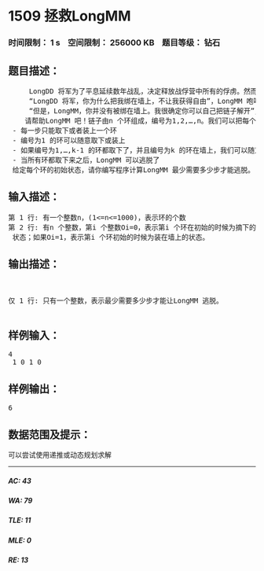 # 1509 拯救LongMM   
### 时间限制： 1 s&nbsp;&nbsp;&nbsp;&nbsp;空间限制： 256000 KB&nbsp;&nbsp;&nbsp;&nbsp;题目等级： 钻石  
## 题目描述：  

<pre>
     LongDD 将军为了平息延续数年战乱，决定释放战俘营中所有的俘虏。然而，LongDD 将军不打算释放敌军的统帅LongMM——因为这个家伙异常聪明，是个难缠的对手。所以LongDD 将军决定把LongMM 用链子固定到墙上。链子由n 个环组成，每个环有可能在墙上，也可能不在墙上。  
     “LongDD 将军，你为什么把我绑在墙上，不让我获得自由”，LongMM 咆哮道。  
     “但是，LongMM，你并没有被绑在墙上。我很确定你可以自己把链子解开”，LongDD 将军回答道，“但是请你在天黑之前解开，否则我会因为你制造噪音把你重新抓起来。”  
    请帮助LongMM 吧！链子由n 个环组成，编号为1,2,…,n。我们可以把每个环从墙上取下来或者从新放回墙上，但是需要遵循如下规则：  
 - 每一步只能取下或者装上一个环  
 - 编号为1 的环可以随意取下或装上  
 - 如果编号为1,…,k-1 的环都取下了，并且编号为k 的环在墙上，我们可以随意取下或者装上第k+1 个环  
 - 当所有环都取下来之后，LongMM 可以逃脱了  
 给定每个环的初始状态，请你编写程序计算LongMM 最少需要多少步才能逃脱。
</pre>
  
  
## 输入描述：  

<pre>
第 1 行: 有一个整数n，(1<=n<=1000)，表示环的个数  
第 2 行: 有n 个整数，第i 个整数Oi=0，表示第i 个环在初始的时候为摘下的  
 状态；如果Oi=1，表示第i 个环初始的时候为装在墙上的状态。
</pre>
  
  
## 输出描述：  

<pre>
 
 
仅 1 行: 只有一个整数，表示最少需要多少步才能让LongMM 逃脱。
 
</pre>
  
  
## 样例输入：  

<pre>
4  
 1 0 1 0
</pre>
  
  
## 样例输出：  

<pre>
6
</pre>
  
  
## 数据范围及提示：  

<pre>
可以尝试使用递推或动态规划求解
</pre>
  
  
***  

##### AC: 43  
##### WA: 79  
##### TLE: 11  
##### MLE: 0  
##### RE: 13  
